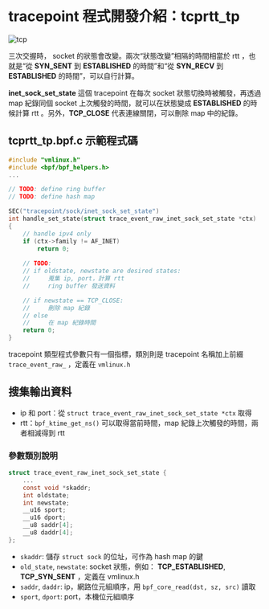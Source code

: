 # tracepoint 程式開發介紹：tcprtt_tp

![tcp](https://hackmd.io/_uploads/Sy-DmkxWyx.png)

三次交握時， socket 的狀態會改變。兩次“狀態改變”相隔的時間相當於 rtt ，也就是“從 **SYN_SENT** 到 **ESTABLISHED** 的時間”和“從 **SYN_RECV** 到 **ESTABLISHED** 的時間”，可以自行計算。

**inet_sock_set_state** 這個 tracepoint 在每次 socket 狀態切換時被觸發，再透過 map 紀錄同個 socket 上次觸發的時間，就可以在狀態變成 **ESTABLISHED** 的時候計算 rtt 。另外，**TCP_CLOSE** 代表連線關閉，可以刪除 map 中的紀錄。

## tcprtt_tp.bpf.c 示範程式碼

```c
#include "vmlinux.h"
#include <bpf/bpf_helpers.h>
...

// TODO: define ring buffer
// TODO: define hash map

SEC("tracepoint/sock/inet_sock_set_state")
int handle_set_state(struct trace_event_raw_inet_sock_set_state *ctx)
{
    // handle ipv4 only
    if (ctx->family != AF_INET)
        return 0;
    
    // TODO:
    // if oldstate, newstate are desired states:
    //     蒐集 ip, port，計算 rtt
    //     ring buffer 發送資料

    // if newstate == TCP_CLOSE:
    //     刪除 map 紀錄
    // else
    //     在 map 紀錄時間
    return 0;
}
```

tracepoint 類型程式參數只有一個指標，類別則是 tracepoint 名稱加上前綴 `trace_event_raw_` ，定義在 `vmlinux.h`

## 搜集輸出資料

- ip 和 port：從 `struct trace_event_raw_inet_sock_set_state *ctx` 取得
- rtt：`bpf_ktime_get_ns()` 可以取得當前時間，map 紀錄上次觸發的時間，兩者相減得到 rtt

### 參數類別說明

```c
struct trace_event_raw_inet_sock_set_state {
    ...
    const void *skaddr;
    int oldstate;
    int newstate;
    __u16 sport;
    __u16 dport;
    __u8 saddr[4];
    __u8 daddr[4];
};
```

- `skaddr`: 儲存 `struct sock` 的位址，可作為 hash map 的鍵
- `old_state`, `newstate`: socket 狀態，例如： **TCP_ESTABLISHED**, **TCP_SYN_SENT** ，定義在 vmlinux.h
- `saddr`, `daddr`: ip，網路位元組順序，用 `bpf_core_read(dst, sz, src)` 讀取
- `sport`, `dport`: port，本機位元組順序
